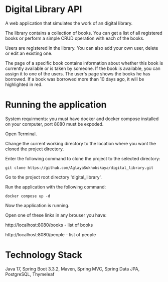 Digital Library API
========
A web application that simulates the work of an digital library.

The library contains a collection of books. You can get a list of all registered books or perform a simple CRUD operation with each of the books.

Users are registered in the library. You can also add your own user, delete or edit an existing one.

The page of a specific book contains information about whether this book is currently available or is taken by someone. If the book is available, you can assign it to one of the users.
The user's page shows the books he has borrowed. If a book was borrowed more than 10 days ago, it will be highlighted in red.

Running the application
========
System requirments: you must have docker and docker compose installed on your computer, port 8080 must be expoded.

Open Terminal.

Change the current working directory to the location where you want the cloned the project directory.
 
Enter the following command to clone the project to the selected directory:

    git clone https://github.com/AglayaSukhobskaya/digital_library.git

Go to the project root directory 'digital_library'.

Run the application with the following command:

    docker compose up -d

Now the application is running.

Open one of these links in any brouser you have:

http://localhost:8080/books - list of books

http://localhost:8080/people - list of people

Technology Stack
========
Java 17, Spring Boot 3.3.2, Maven, Spring MVC, Spring Data JPA, PostgreSQL, Thymeleaf
